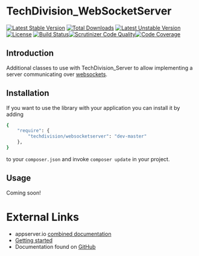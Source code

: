 # TechDivision_WebSocketServer

[![Latest Stable Version](https://poser.pugx.org/techdivision/websocketserver/v/stable.png)](https://packagist.org/packages/techdivision/websocketserver) [![Total Downloads](https://poser.pugx.org/techdivision/websocketserver/downloads.png)](https://packagist.org/packages/techdivision/websocketserver) [![Latest Unstable Version](https://poser.pugx.org/techdivision/websocketserver/v/unstable.png)](https://packagist.org/packages/techdivision/websocketserver) [![License](https://poser.pugx.org/techdivision/websocketserver/license.png)](https://packagist.org/packages/techdivision/websocketserver) [![Build Status](https://travis-ci.org/techdivision/TechDivision_WebSocketServer.png)](https://travis-ci.org/techdivision/TechDivision_WebSocketServer)[![Scrutinizer Code Quality](https://scrutinizer-ci.com/g/techdivision/TechDivision_WebSocketServer/badges/quality-score.png?b=master)](https://scrutinizer-ci.com/g/techdivision/TechDivision_WebSocketServer/?branch=master)[![Code Coverage](https://scrutinizer-ci.com/g/techdivision/TechDivision_WebSocketServer/badges/coverage.png?b=master)](https://scrutinizer-ci.com/g/techdivision/TechDivision_WebSocketServer/?branch=master)

## Introduction

Additional classes to use with TechDivision_Server to allow implementing a server communicating over [websockets](<http://en.wikipedia.org/wiki/WebSocket>).

## Installation

If you want to use the library with your application you can install it by adding

```sh
{
    "require": {
        "techdivision/websocketserver": "dev-master"
    },
}
```

to your ```composer.json``` and invoke ```composer update``` in your project.

## Usage

Coming soon!

# External Links

* appserver.io [combined documentation](http://docs.appserver.io)
* [Getting started](https://github.com/techdivision/TechDivision_AppserverDocumentation/tree/master/docs/getting-started)
* Documentation found on [GitHub](https://github.com/techdivision/TechDivision_AppserverDocumentation)